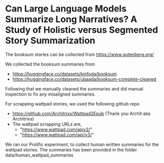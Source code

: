 #  Can Large Language Models Summarize Long Narratives? A Study of Holistic versus Segmented Story Summarization

The booksum stories can be collected from https://www.gutenberg.org/

We collected the booksum summaries from 
- https://huggingface.co/datasets/kmfoda/booksum
- https://huggingface.co/datasets/ubaada/booksum-complete-cleaned

Following that we manually cleaned the summaries and did manual inspection to fix any misaligned summaries.

For scrapping wattpad stories, we used the following github repo
- https://github.com/Architrixs/Wattpad2Epub (Thank you Archit aka Architrixs)
- The wattpad scrapping URLs are,
    - "https://www.wattpad.com/apiv2/"
    - "https://www.wattpad.com/api/v3/"

We ran our Prolific experiment, to collect human written summaries for the wattpad stories. The summaries has been provided in the folder data/human_wattpad_summaries
